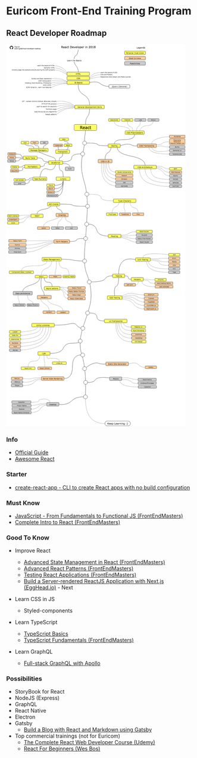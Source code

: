 # Euricom Front-End Training Program

## React Developer Roadmap

<img src="./react-developer-roadmap.png" />

### Info

- [Official Guide](https://reactjs.org/)
- [Awesome React](https://github.com/enaqx/awesome-react)

### Starter

- [create-react-app - CLI to create React apps with no build configuration ](https://github.com/facebook/create-react-app)

### Must Know

- [JavaScript - From Fundamentals to Functional JS (FrontEndMasters)](https://frontendmasters.com/courses/js-fundamentals-functional-v2/)
- [Complete Intro to React (FrontEndMasters)](https://frontendmasters.com/courses/react/)

### Good To Know

- Improve React
    + [Advanced State Management in React (FrontEndMasters)](https://frontendmasters.com/courses/react-state/)
    + [Advanced React Patterns (FrontEndMasters)](https://frontendmasters.com/courses/advanced-react-patterns/)
    + [Testing React Applications (FrontEndMasters)](https://frontendmasters.com/courses/testing-react/)
    + [Build a Server-rendered ReactJS Application with Next.js (EggHead.io)](https://egghead.io/courses/build-a-server-rendered-reactjs-application-with-next-js) - Next

- Learn CSS in JS
    - Styled-components

- Learn TypeScript
    - [TypeScript Basics](https://app.pluralsight.com/library/courses/typescript/)
    - [TypeScript Fundamentals (FrontEndMasters)](https://frontendmasters.com/courses/typescript/)

- Learn GraphQL
    + [Full-stack GraphQL with Apollo](https://www.leveluptutorials.com/tutorials/full-stack-graphql-with-apollo-meteor-and-react)

### Possibilities

- StoryBook for React
- NodeJS (Express)
- GraphQL
- React Native
- Electron
- Gatsby
    - [Build a Blog with React and Markdown using Gatsby](https://egghead.io/courses/build-a-blog-with-react-and-markdown-using-gatsby)
- Top commercial trainings (not for Euricom)
    - [The Complete React Web Developer Course (Udemy)](https://www.udemy.com/react-2nd-edition/?siteID=QZaBth_yPOQ-K6a2lVmepp2tq_4h5HunwQ&LSNPUBID=QZaBth%2FyPOQ)
    - [React For Beginners (Wes Bos)](https://reactforbeginners.com/)

